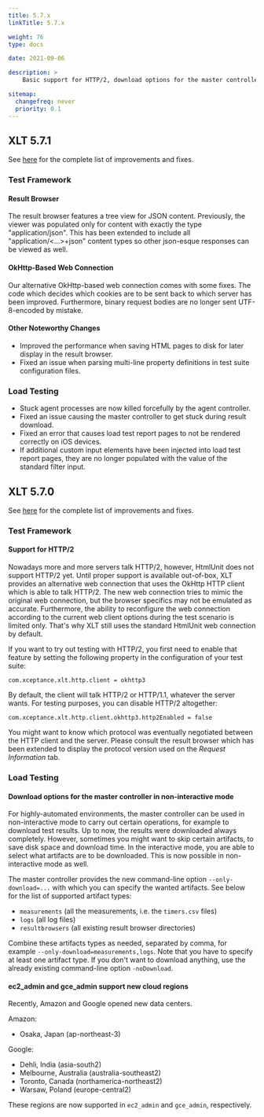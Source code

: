 ```yaml
---
title: 5.7.x
linkTitle: 5.7.x

weight: 76
type: docs

date: 2021-09-06

description: >
    Basic support for HTTP/2, download options for the master controller, new cloud data centers.

sitemap:
  changefreq: never
  priority: 0.1
---
```


## XLT 5.7.1

See [here](https://github.com/Xceptance/XLT/milestone/16?closed=1) for the complete list of improvements and fixes.


### Test Framework

#### Result Browser

The result browser features a tree view for JSON content. Previously, the viewer was populated only for content with exactly the type "application/json". This has been extended to include all "application/<...>+json" content types so other json-esque responses can be viewed as well.

#### OkHttp-Based Web Connection

Our alternative OkHttp-based web connection comes with some fixes. The code which decides which cookies are to be sent back to which server has been improved. Furthermore, binary request bodies are no longer sent UTF-8-encoded by mistake.

#### Other Noteworthy Changes

* Improved the performance when saving HTML pages to disk for later display in the result browser.
* Fixed an issue when parsing multi-line property definitions in test suite configuration files.


### Load Testing

* Stuck agent processes are now killed forcefully by the agent controller.
* Fixed an issue causing the master controller to get stuck during result download. 
* Fixed an error that causes load test report pages to not be rendered correctly on iOS devices.
* If additional custom input elements have been injected into load test report pages, they are no longer populated with the value of the standard filter input.



## XLT 5.7.0

See [here](https://github.com/Xceptance/XLT/milestone/15?closed=1) for the complete list of improvements and fixes.

### Test Framework

#### Support for HTTP/2

Nowadays more and more servers talk HTTP/2, however, HtmlUnit does not support HTTP/2 yet. Until proper support is available out-of-box, XLT provides an alternative web connection that uses the OkHttp HTTP client which is able to talk HTTP/2. The new web connection tries to mimic the original web connection, but the browser specifics may not be emulated as accurate. Furthermore, the ability to reconfigure the web connection according to the current web client options during the test scenario is limited only. That's why XLT still uses the standard HtmlUnit web connection by default.

If you want to try out testing with HTTP/2, you first need to enable that feature by setting the following property in the configuration of your test suite:

```
com.xceptance.xlt.http.client = okhttp3
```

By default, the client will talk HTTP/2 or HTTP/1.1, whatever the server wants. For testing purposes, you can disable HTTP/2 altogether:

```
com.xceptance.xlt.http.client.okhttp3.http2Enabled = false
```

You might want to know which protocol was eventually negotiated between the HTTP client and the server. Please consult the result browser which has been extended to display the protocol version used on the *Request Information* tab.



### Load Testing

#### Download options for the master controller in non-interactive mode

For highly-automated environments, the master controller can be used in non-interactive mode to carry out certain operations, for example to download test results. Up to now, the results were downloaded always completely. However, sometimes you might want to skip certain artifacts, to save disk space and download time. In the interactive mode, you are able to select what artifacts are to be downloaded. This is now possible in non-interactive mode as well.

The master controller provides the new command-line option `--only-download=...` with which you can specify the wanted artifacts. See below for the list of supported artifact types:

* `measurements` (all the measurements, i.e. the `timers.csv` files)
* `logs` (all log files)
* `resultbrowsers` (all existing result browser directories)

Combine these artifacts types as needed, separated by comma, for example `--only-download=measurements,logs`. Note that you have to specify at least one artifact type. If you don't want to download anything, use the already existing command-line option `-noDownload`.


#### ec2_admin and gce_admin support new cloud regions

Recently, Amazon and Google opened new data centers.

Amazon:
* Osaka, Japan (ap-northeast-3)

Google:
* Dehli, India (asia-south2)
* Melbourne, Australia (australia-southeast2)
* Toronto, Canada (northamerica-northeast2)
* Warsaw, Poland (europe-central2)

These regions are now supported in `ec2_admin` and `gce_admin`, respectively.
